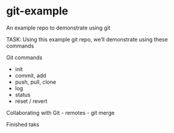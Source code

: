 # git-example
An example repo to demonstrate using git

TASK: Using this example git repo, we’ll demonstrate using these commands

Git commands

- init
- commit, add
- push, pull, clone
- log
- status
- reset / revert

Collaborating with Git
    - remotes
    - git merge
    
Finished taks

